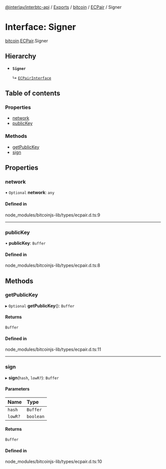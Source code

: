 [@interlay/interbtc-api](/README.md) / [Exports](/modules.md) / [bitcoin](/modules/bitcoin.md) / [ECPair](/modules/bitcoin.ECPair.md) / Signer

# Interface: Signer

[bitcoin](/modules/bitcoin.md).[ECPair](/modules/bitcoin.ECPair.md).Signer

## Hierarchy

- **`Signer`**

  ↳ [`ECPairInterface`](/interfaces/bitcoin.ECPair.ECPairInterface.md)

## Table of contents

### Properties

- [network](/interfaces/bitcoin.ECPair.Signer.md#network)
- [publicKey](/interfaces/bitcoin.ECPair.Signer.md#publickey)

### Methods

- [getPublicKey](/interfaces/bitcoin.ECPair.Signer.md#getpublickey)
- [sign](/interfaces/bitcoin.ECPair.Signer.md#sign)

## Properties

### network

• `Optional` **network**: `any`

#### Defined in

node_modules/bitcoinjs-lib/types/ecpair.d.ts:9

___

### publicKey

• **publicKey**: `Buffer`

#### Defined in

node_modules/bitcoinjs-lib/types/ecpair.d.ts:8

## Methods

### getPublicKey

▸ `Optional` **getPublicKey**(): `Buffer`

#### Returns

`Buffer`

#### Defined in

node_modules/bitcoinjs-lib/types/ecpair.d.ts:11

___

### sign

▸ **sign**(`hash`, `lowR?`): `Buffer`

#### Parameters

| Name | Type |
| :------ | :------ |
| `hash` | `Buffer` |
| `lowR?` | `boolean` |

#### Returns

`Buffer`

#### Defined in

node_modules/bitcoinjs-lib/types/ecpair.d.ts:10

